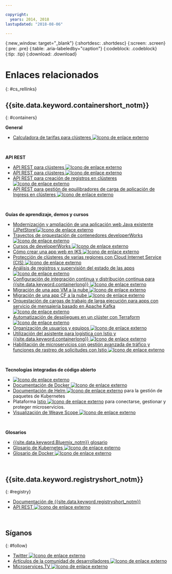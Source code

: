 ```yaml
---

copyright:
  years: 2014, 2018
lastupdated: "2018-08-06"

---
```


{:new_window: target="_blank"}
{:shortdesc: .shortdesc}
{:screen: .screen}
{:pre: .pre}
{:table: .aria-labeledby="caption"}
{:codeblock: .codeblock}
{:tip: .tip}
{:download: .download}




# Enlaces relacionados
{: #cs_rellinks}

## {{site.data.keyword.containershort_notm}}
{: #containers}

**General**

- [Calculadora de tarifas para clústeres ![Icono de enlace externo](../icons/launch-glyph.svg "Icono de enlace externo")](https://console.bluemix.net/pricing/configure/iaas/containers-kubernetes)

<br />


**API REST**

- [API REST para clústeres ![Icono de enlace externo](../icons/launch-glyph.svg "Icono de enlace externo")](https://containers.bluemix.net/swagger)
- [API REST para clústeres ![Icono de enlace externo](../icons/launch-glyph.svg "Icono de enlace externo")](https://containers.bluemix.net/swagger-api-json)
- [API REST para creación de registros en clústeres ![Icono de enlace externo](../icons/launch-glyph.svg "Icono de enlace externo")](https://us-south.containers.bluemix.net/swagger-logging/)
- [API REST para gestión de equilibradores de carga de aplicación de Ingress en clústeres ![Icono de enlace externo](../icons/launch-glyph.svg "Icono de enlace externo")](https://us-south.containers.bluemix.net/swagger-alb-api/)

<br />


**Guías de aprendizaje, demos y cursos**

- [Modernización y ampliación de una aplicación web Java existente (JPetStore)![Icono de enlace externo](../icons/launch-glyph.svg "Icono de enlace externo") ](https://github.com/IBM-Cloud/jpetstore-kubernetes)
- [Trayectos de orquestación de contenedores developerWorks ![Icono de enlace externo](../icons/launch-glyph.svg "Icono de enlace externo")](https://developer.ibm.com/code/journey/category/container-orchestration/)
- [Cursos de developerWorks ![Icono de enlace externo](../icons/launch-glyph.svg "Icono de enlace externo")](https://developer.ibm.com/courses/all/?s=IBM+Cloud+Container+Service)
- [Cómo crear una app web en IKS ![Icono de enlace externo](../icons/launch-glyph.svg "Icono de enlace externo")](https://console.bluemix.net/docs/tutorials/scalable-webapp-kubernetes.html#scalable-web-application-on-kubernetes)
- [Protección de clústeres de varias regiones con Cloud Internet Service (CIS) ![Icono de enlace externo](../icons/launch-glyph.svg "Icono de enlace externo")](https://console.bluemix.net/docs/tutorials/multi-region-k8s-cis.html#resilient-and-secure-multi-region-kubernetes-clusters-with-cloud-internet-services)
- [Análisis de registros y supervisión del estado de las apps ![Icono de enlace externo](../icons/launch-glyph.svg "Icono de enlace externo")](https://console.bluemix.net/docs/tutorials/kubernetes-log-analysis-kibana.html#analyze-logs-and-monitor-the-health-of-kubernetes-applications)
- [Configuración de integración continua y distribución continua para {{site.data.keyword.containerlong}} ![Icono de enlace externo](../icons/launch-glyph.svg "Icono de enlace externo")](https://console.bluemix.net/docs/tutorials/continuous-deployment-to-kubernetes.html#continuous-deployment-to-kubernetes)
- [Migración de una app VM a la nube ![Icono de enlace externo](../icons/launch-glyph.svg "Icono de enlace externo")](https://console.bluemix.net/docs/tutorials/vm-to-containers-and-kubernetes.html#moving-a-vm-based-app-to-kubernetes)
- [Migración de una app CF a la nube ![Icono de enlace externo](../icons/launch-glyph.svg "Icono de enlace externo")](https://console.bluemix.net/docs/containers/cs_tutorials_cf.html#cf_tutorial)
- [Orquestación de cargas de trabajo de larga ejecución para apps con servicio de mensajería basado en Apache Kafka ![Icono de enlace externo](../icons/launch-glyph.svg "Icono de enlace externo")](https://console.bluemix.net/docs/tutorials/pub-sub-object-storage.html#asynchronous-data-processing-using-object-storage-and-pub-sub-messaging)
- [Automatización de despliegues en un clúster con Terraform ![Icono de enlace externo](../icons/launch-glyph.svg "Icono de enlace externo")](https://console.bluemix.net/docs/tutorials/plan-create-update-deployments.html#plan-create-and-update-deployment-environments)
- [Organización de usuarios y equipos ![Icono de enlace externo](../icons/launch-glyph.svg "Icono de enlace externo")](https://console.bluemix.net/docs/tutorials/users-teams-applications.html#best-practices-for-organizing-users-teams-applications)
- [Utilización del asistente para logística con Istio y {{site.data.keyword.containerlong}} ![Icono de enlace externo](../icons/launch-glyph.svg "Icono de enlace externo")](https://github.com/IBM-Cloud/logistics-wizard-kubernetes)
- [Habilitación de microservicios con gestión avanzada de tráfico y funciones de rastreo de solicitudes con Istio ![Icono de enlace externo](../icons/launch-glyph.svg "Icono de enlace externo")](https://developer.ibm.com/code/patterns/manage-microservices-traffic-using-istio/)

<br />


**Tecnologías integradas de código abierto**

- [![Icono de enlace externo](../icons/launch-glyph.svg "Icono de enlace externo")](https://kubernetes.io/)
- [Documentación de Docker ![Icono de enlace externo](../icons/launch-glyph.svg "Icono de enlace externo")](https://docs.docker.com/engine/)
- <a href="https://docs.helm.sh/helm/" target="_blank">Documentación de Helm <img src="../icons/launch-glyph.svg" alt="Icono de enlace externo"></a> para la gestión de paquetes de Kubernetes
- Plataforma [Istio ![Icono de enlace externo](../icons/launch-glyph.svg "Icono de enlace externo")](https://istio.io/) para conectarse, gestionar y proteger microservicios.
- [Visualización de Weave Scope ![Icono de enlace externo](../icons/launch-glyph.svg "Icono de enlace externo")](https://www.weave.works/oss/scope/)

<br />


**Glosarios**

- [{{site.data.keyword.Bluemix_notm}} glosario](/docs/overview/glossary/index.html#glossary)
- [Glosario de Kubernetes ![Icono de enlace externo](../icons/launch-glyph.svg "Icono de enlace externo")](https://kubernetes.io/docs/reference/glossary/?fundamental=true)
- [Glosario de Docker ![Icono de enlace externo](../icons/launch-glyph.svg "Icono de enlace externo")](https://docs.docker.com/glossary/)

<br />


## {{site.data.keyword.registryshort_notm}}
{: #registry}

- [Documentación de {{site.data.keyword.registryshort_notm}}](/docs/services/Registry/index.html)
- [API REST ![Icono de enlace externo](../icons/launch-glyph.svg "Icono de enlace externo")](https://registry.ng.bluemix.net/api/doc/)

<br />


## Síganos
{: #follow}

- [Twitter ![Icono de enlace externo](../icons/launch-glyph.svg "Icono de enlace externo")](https://twitter.com/hashtag/ibmcontainers)
- [Artículos de la comunidad de desarrolladores ![Icono de enlace externo](../icons/launch-glyph.svg "Icono de enlace externo")](https://www.ibm.com/blogs/bluemix/tag/containers/)
- [Microservices.TV ![Icono de enlace externo](../icons/launch-glyph.svg "Icono de enlace externo")](https://developer.ibm.com/tv/microservices/)

<br />

